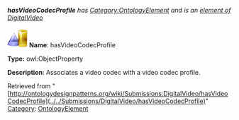 ___hasVideoCodecProfile__ has [Category:OntologyElement](../../Category/OntologyElement "Category:OntologyElement") and is an [element of](../../Property/ElementOf "Property:ElementOf") [DigitalVideo](../../Submissions/DigitalVideo "Submissions:DigitalVideo")_


  




[![ObjectProperty](../../images/thumb/c/c3/ObjectProperty.gif/45px-ObjectProperty.gif)](../../Image/ObjectProperty.gif "ObjectProperty")
__Name__: hasVideoCodecProfile 


__Type:__ owl:ObjectProperty 


__Description__: Associates a video codec with a video codec profile. 





Retrieved from "[http://ontologydesignpatterns.org/wiki/Submissions:DigitalVideo/hasVideoCodecProfile](../../Submissions/DigitalVideo/hasVideoCodecProfile)"
 [Category](http://ontologydesignpatterns.org/wiki/Special:Categories "Special:Categories"): [OntologyElement](../../Category/OntologyElement "Category:OntologyElement")